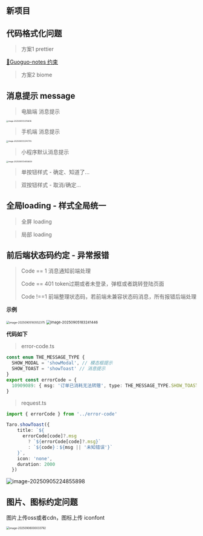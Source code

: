 ## 新项目

## 代码格式化问题

> 方案1 prettier	 

[👋Guoguo-notes 约束](https://shixindea.github.io/guoguo-notes/%E8%A2%81%E6%9E%9C%E9%94%85%E7%94%9F%E6%80%81/%E9%A1%B9%E7%9B%AE%E6%A1%86%E6%9E%B6%E5%8F%8A%E6%9E%B6%E6%9E%84/%E9%87%8D%E8%A6%81_%E6%A1%86%E6%9E%B6%20-%20%E5%88%9D%E5%A7%8B%E5%8C%96%E9%A1%B9%E7%9B%AE%E7%BA%A6%E6%9D%9F.html#%E6%A0%BC%E5%BC%8F%E5%8C%96%E5%B7%A5%E5%85%B7-pnpm-lint)

> 方案2 biome



## 消息提示 message

> 电脑端 消息提示

<img src="https://aliyxd.oss-cn-beijing.aliyuncs.com/image-20250905133708616.png" alt="image-20250905133708616" style="zoom: 33%;" />

> 手机端 消息提示

<img src="https://aliyxd.oss-cn-beijing.aliyuncs.com/image-20250905133747705.png" alt="image-20250905133747705" style="zoom:33%;" />

> 小程序默认消息提示

<img src="https://aliyxd.oss-cn-beijing.aliyuncs.com/image-20250905134058839.png" alt="image-20250905134058839" style="zoom:33%;" />

> 单按钮样式 - 确定、知道了...



> 双按钮样式 - 取消/确定...



## 全局loading - 样式全局统一

> 全屏 loading

> 局部 loading



## 前后端状态码约定 - 异常报错

> Code == 1 消息通知前端处理
>
> Code == 401 token过期或者未登录，弹框或者跳转登陆页面
>
> Code !==1 前端整理状态码，若前端未兼容状态码消息，所有报错后端处理

**示例**

<img src="https://aliyxd.oss-cn-beijing.aliyuncs.com/image-20250905183552375.png" alt="image-20250905183552375" style="zoom: 50%;" />

<img src="https://aliyxd.oss-cn-beijing.aliyuncs.com/image-20250905183241446.png" alt="image-20250905183241446" style="zoom: 67%;" />

**代码如下**

> error-code.ts

```ts
const enum THE_MESSAGE_TYPE {
  SHOW_MODAL = 'showModal', // 模态框提示
  SHOW_TOAST = 'showToast' // 消息提示
}
export const errorCode = {
  10909089: { msg: '订单已消耗无法转赠', type: THE_MESSAGE_TYPE.SHOW_TOAST }
}

```

> request.ts

```ts
import { errorCode } from '../error-code'

Taro.showToast({
    title: `${
      errorCode[code]?.msg
        ? `${errorCode[code]?.msg}`
        : `${code}：${msg || '未知错误'}`
    }`,
    icon: 'none',
    duration: 2000
  })
```

![image-20250905224855898](https://aliyxd.oss-cn-beijing.aliyuncs.com/image-20250905224855898.png)

## 图片、图标约定问题

图片上传oss或者cdn，图标上传 iconfont

<img src="https://aliyxd.oss-cn-beijing.aliyuncs.com/image-20250906000033792.png" alt="image-20250906000033792" style="zoom: 50%;" />






